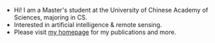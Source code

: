 - Hi! I am a Master's student at the University of Chinese Academy of Sciences, majoring in CS.
- Interested in artificial intelligence & remote sensing.
- Please visit [my homepage](https://bytealvin.github.io) for my publications and more.
